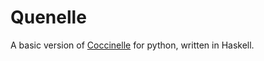 Quenelle
========

A basic version of [Coccinelle](http://coccinelle.lip6.fr/) for python, written in Haskell.
